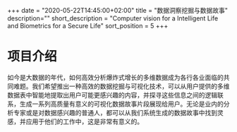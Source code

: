 +++
date = "2020-05-22T14:45:00+02:00"
title = "数据洞察挖掘与数据故事"
description=""
short_description = "Computer vision for a Intelligent Life and Biometrics for a Secure Life"
sort_position = 5
+++
# 项目介绍

如今是大数据的年代，如何高效分析爆炸式增长的多维数据成为各行各业面临的共同难题。我们希望推出一种高效的数据挖掘与可视化技术，可以从用户提供的多维数据表中智能地提取出用户可能更感兴趣的内容，并探寻这些信息之间的逻辑联系，生成一系列高质量有意义的可视化数据故事片段展现给用户。无论是业内的分析专家或是对数据感兴趣的普通人，都可以从我们系统生成的数据故事中找到灵感，并应用于他们的工作中，这是非常有意义的。
